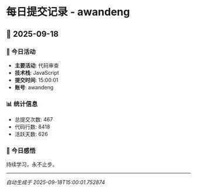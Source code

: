# 每日提交记录 - awandeng

## 📅 2025-09-18

### 🎯 今日活动
- **主要活动**: 代码审查
- **技术栈**: JavaScript
- **提交时间**: 15:00:01
- **账号**: awandeng

### 📊 统计信息
- 总提交次数: 467
- 代码行数: 8418
- 活跃天数: 626

### 💭 今日感悟
持续学习，永不止步。

---
*自动生成于 2025-09-18T15:00:01.752874*

